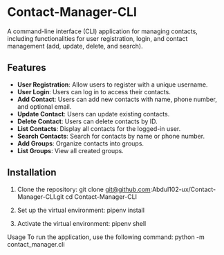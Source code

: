 # Contact-Manager-CLI

A command-line interface (CLI) application for managing contacts, including functionalities for user registration, login, and contact management (add, update, delete, and search).

## Features

- **User Registration**: Allow users to register with a unique username.
- **User Login**: Users can log in to access their contacts.
- **Add Contact**: Users can add new contacts with name, phone number, and optional email.
- **Update Contact**: Users can update existing contacts.
- **Delete Contact**: Users can delete contacts by ID.
- **List Contacts**: Display all contacts for the logged-in user.
- **Search Contacts**: Search for contacts by name or phone number.
- **Add Groups**: Organize contacts into groups.
- **List Groups**: View all created groups.

## Installation

1. Clone the repository:
   git clone git@github.com:Abdul102-ux/Contact-Manager-CLI.git
   cd Contact-Manager-CLI

2. Set up the virtual environment:
pipenv install

3. Activate the virtual environment:
pipenv shell

Usage
To run the application, use the following command:
python -m contact_manager.cli
